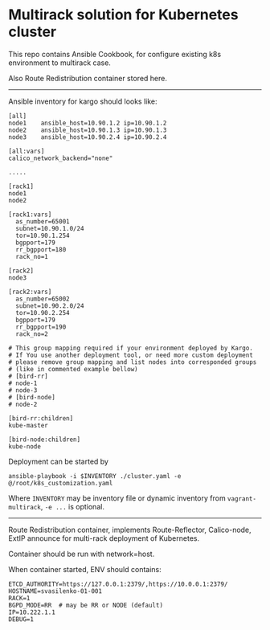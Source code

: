 # Multirack solution for Kubernetes cluster

This repo contains Ansible Cookbook, for configure existing 
k8s environment to multirack case.

Also Route Redistribution container stored here.

---
Ansible inventory for kargo should looks like:

```
[all]
node1    ansible_host=10.90.1.2 ip=10.90.1.2
node2    ansible_host=10.90.1.3 ip=10.90.1.3
node3    ansible_host=10.90.2.4 ip=10.90.2.4

[all:vars]
calico_network_backend="none"

.....

[rack1]
node1
node2

[rack1:vars]
  as_number=65001
  subnet=10.90.1.0/24
  tor=10.90.1.254
  bgpport=179
  rr_bgpport=180
  rack_no=1

[rack2]
node3

[rack2:vars]
  as_number=65002
  subnet=10.90.2.0/24
  tor=10.90.2.254
  bgpport=179
  rr_bgpport=190
  rack_no=2

# This group mapping required if your environment deployed by Kargo.
# If You use another deployment tool, or need more custom deployment
# please remove group mapping and list nodes into corresponded groups
# (like in commented example bellow)
# [bird-rr]
# node-1
# node-3
# [bird-node]
# node-2

[bird-rr:children]
kube-master

[bird-node:children]
kube-node
```

Deployment can be started by
```
ansible-playbook -i $INVENTORY ./cluster.yaml -e @/root/k8s_customization.yaml
```
Where `INVENTORY` may be inventory file or dynamic inventory from `vagrant-multirack`, `-e ...` is optional.

---
Route Redistribution container, implements Route-Reflector, Calico-node, ExtIP announce for multi-rack deployment of Kubernetes.

Container should be run with network=host.

When container started, ENV should contains:
```
ETCD_AUTHORITY=https://127.0.0.1:2379/,https://10.0.0.1:2379/
HOSTNAME=svasilenko-01-001
RACK=1
BGPD_MODE=RR  # may be RR or NODE (default)
IP=10.222.1.1
DEBUG=1
```
